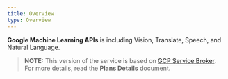 ```yaml
---
title: Overview
type: Overview
---
```


**Google Machine Learning APIs** is including Vision, Translate, Speech, and Natural Language.

>**NOTE:** This version of the service is based on [GCP Service Broker](https://github.com/GoogleCloudPlatform/gcp-service-broker/).
For more details, read the **Plans Details** document.
